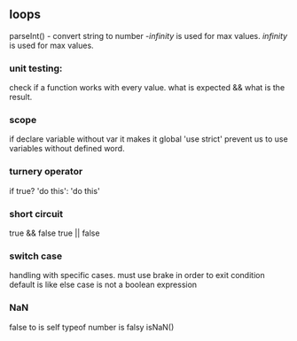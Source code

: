 ## loops

parseInt() - convert string to number 
*-infinity* is used for max values.
*infinity* is used for max values.

### unit testing:
check if a function works with every value. what is expected && what is the result.

### scope
if declare variable without var it makes it global
'use strict' prevent us to use variables without defined word.

### turnery operator 
if true? 'do this': 'do this'

### short circuit
true && false
true || false

### switch case
handling with specific cases.
must use brake in order to exit condition 
default is like else
case is not a boolean expression

### NaN 
false to is self
typeof number
is falsy
isNaN()


